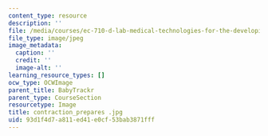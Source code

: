 ```yaml
---
content_type: resource
description: ''
file: /media/courses/ec-710-d-lab-medical-technologies-for-the-developing-world-spring-2010/93d1f4d7a811ed41e0cf53bab3871fff_contraction_prepares%20.jpg
file_type: image/jpeg
image_metadata:
  caption: ''
  credit: ''
  image-alt: ''
learning_resource_types: []
ocw_type: OCWImage
parent_title: BabyTrackr
parent_type: CourseSection
resourcetype: Image
title: contraction_prepares .jpg
uid: 93d1f4d7-a811-ed41-e0cf-53bab3871fff
---
```

